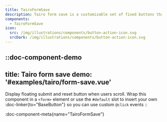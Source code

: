 ```yaml
---
title: TairoFormSave
description: Tairo form save is a customizable set of fixed buttons that are used to save or cancel a form.
components:
  - TairoFormSave
icon:
  src: /img/illustrations/components/button-action-icon.svg
  srcDark: /img/illustrations/components/button-action-icon.svg
---
```


::doc-component-demo
---
title: Tairo form save
demo: '#examples/tairo/form-save.vue'
---
Display floating submit and reset button when users scroll. Wrap this component in a `<form>` element or use the `#default` slot to insert your own :doc-linker{to="BaseButton"} so you can use custom `@click` events
::

:doc-component-meta{name="TairoFormSave"}